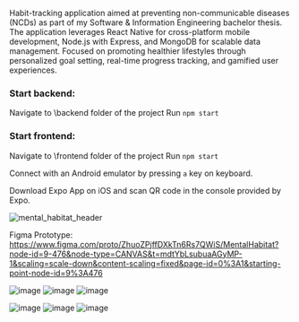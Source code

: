 Habit-tracking application aimed at preventing non-communicable diseases (NCDs) as part of my Software & Information Engineering bachelor thesis. The application leverages React Native for cross-platform mobile development, Node.js with Express, and MongoDB for scalable data management. Focused on promoting healthier lifestyles through personalized goal setting, real-time progress tracking, and gamified user experiences.

### Start backend:

Navigate to \backend folder of the project
Run `npm start`

### Start frontend:

Navigate to \frontend folder of the project
Run `npm start`

Connect with an Android emulator by pressing `a` key on keyboard.

Download Expo App on iOS and scan QR code in the console provided by Expo.

![mental_habitat_header](https://github.com/user-attachments/assets/71c382ee-d91e-46b6-ae64-103b3721549e)

Figma Prototype: https://www.figma.com/proto/ZhuoZPjffDXkTn6Rs7QWiS/MentalHabitat?node-id=9-476&node-type=CANVAS&t=mdtYbLsubuaAGyMP-1&scaling=scale-down&content-scaling=fixed&page-id=0%3A1&starting-point-node-id=9%3A476

![image](https://github.com/user-attachments/assets/a7b76d13-159a-4a71-9f37-47cb192baeab)
![image](https://github.com/user-attachments/assets/80cae45a-826a-46e8-b42f-c750da658cfd)
![image](https://github.com/user-attachments/assets/919daa7b-a8ba-4bc8-8d2b-df6fb510dd2d)

![image](https://github.com/user-attachments/assets/f4c417b7-a219-481d-ad47-226c7979b57e)
![image](https://github.com/user-attachments/assets/2be1925e-3aac-4608-b2b7-e7e87321eaf6)
![image](https://github.com/user-attachments/assets/4c19f835-bc10-4035-92ba-ad6630e41038)
